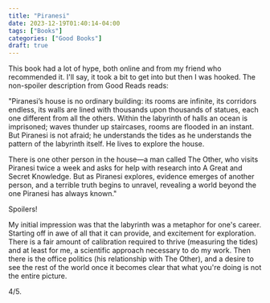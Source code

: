 ```yaml
---
title: "Piranesi"
date: 2023-12-19T01:40:14-04:00
tags: ["Books"]
categories: ["Good Books"]
draft: true
---
```



This book had a lot of hype, both online and from my friend who recommended it. I'll say, it took a bit to get into but then I was hooked. The non-spoiler description from Good Reads reads:

"Piranesi’s house is no ordinary building: its rooms are infinite, its corridors endless, its walls are lined with thousands upon thousands of statues, each one different from all the others. Within the labyrinth of halls an ocean is imprisoned; waves thunder up staircases, rooms are flooded in an instant. But Piranesi is not afraid; he understands the tides as he understands the pattern of the labyrinth itself. He lives to explore the house.

There is one other person in the house—a man called The Other, who visits Piranesi twice a week and asks for help with research into A Great and Secret Knowledge. But as Piranesi explores, evidence emerges of another person, and a terrible truth begins to unravel, revealing a world beyond the one Piranesi has always known."

Spoilers!

My initial impression was that the labyrinth was a metaphor for one's career. Starting off in awe of all that it can provide, and excitement for exploration. There is a fair amount of calibration required to thrive (measuring the tides) and at least for me, a scientific approach necessary to do my work. Then there is the office politics (his relationship with The Other), and a desire to see the rest of the world once it becomes clear that what you're doing is not the entire picture.

4/5.
